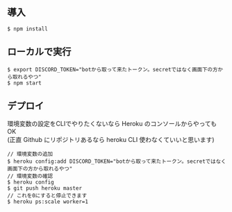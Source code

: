 ## 導入

```
$ npm install
```

## ローカルで実行

```
$ export DISCORD_TOKEN="botから取って来たトークン。secretではなく画面下の方から取れるやつ"
$ npm start
```

## デプロイ

環境変数の設定をCLIでやりたくないなら Heroku のコンソールからやっても OK  
(正直 Github にリポジトリあるなら heroku CLI 使わなくていいと思います)

```
// 環境変数の追加
$ heroku config:add DISCORD_TOKEN="botから取って来たトークン。secretではなく画面下の方から取れるやつ"
// 環境変数の確認
$ heroku config
$ git push heroku master
// これを0にすると停止できます
$ heroku ps:scale worker=1
```

